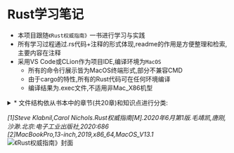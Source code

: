 Rust学习笔记
=
* 本项目跟随`《Rust权威指南》`一书进行学习与实践<br>
* 所有学习过程通过.rs代码+注释的形式体现,readme的作用是方便整理和检索,主要内容在注释<br>
* 采用VS Code或CLion作为项目IDE,编译环境为`MacOS`<br>
    * 所有的命令行展示皆为MacOS终端形式,部分不兼容CMD<br>
    * 由于cargo的特性,所有的Rust代码可在任何环境编译<br>
    * 编译结果为.exec文件,不适用非Mac\_X86机型<br>
<details>
<summary>
* 文件结构依从书本中的章节(共20章)和知识点进行分类:</summary>
    * 第1章.入门指南,已完成: [_`readme:构建和编译Rust文件`_](https://github.com/SuperPrintf/Rust_Study/tree/main/1.build#构建和编译rust文件) [_`代码:hello_rustc`_](https://github.com/SuperPrintf/Rust_Study/tree/main/1.build/hello_rustc/hello.rs)  [_`代码:hello_cargo`_](https://github.com/SuperPrintf/Rust_Study/blob/main/1.build/hello_cargo/src/main.rs) <br>
    * 第2章.编写一个猜数字游戏,施工中:`readme:猜数字游戏` [_`代码:guess`_](https://github.com/SuperPrintf/Rust_Study/blob/main/2.initial/guess/src/main.rs) <br>
    * 第3章.通用编程概念,施工中:`代码内容` `注释说明`<br>
    * 第4章.认识所有权,施工中:`代码内容`<br>
    * 第5章.使用结构体来组织相关联的数据,未开始<br>
    * 第6章.枚举与模式匹配,未开始<br>
    * 第7章.使用包、单元包及模块来管理日渐复杂的项目,未开始<br>
    * 第8章.通用集合类型,未开始<br>
    * 第9章.错误处理,未开始<br>
    * 第10章.泛型、trait与生命周期,未开始<br>
    * 第11章.编写自动化测试,未开始<br>
    * 第12章.I/O项目:编写一个命令行程序,未开始<br>
    * 第13章.函数式语言特性:迭代与闭包,未开始<br>
    * 第14章.进一步认识Cargo及crates.io,未开始<br>
    * 第15章.智能指针,未开始<br>
    * 第16章.无畏并发,未开始<br>
    * 第17章.Rust的面向对象编程特性,未开始<br>
    * 第18章.模式匹配,未开始<br>
    * 第19章.高级特性,未开始<br>
    * 第20章.最后的项目:构建多线程Web服务器,未开始<br>
</details>

_[1]Steve Klabnil,Carol Nichols.Rust权威指南[M].2020年6月第1版.毛靖凯,唐刚,沙渺.北京:电子工业出版社,2020:686_<br>
_[2]MacBookPro,13-inch,2019,x86\_64,MacOS\_V13.1_ <br>
![](https://p.ipic.vip/b2631r.jpg "《Rust权威指南》封面")
